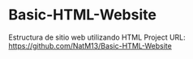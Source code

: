 # Basic-HTML-Website
 Estructura de sitio web utilizando HTML
 Project URL: https://github.com/NatM13/Basic-HTML-Website

